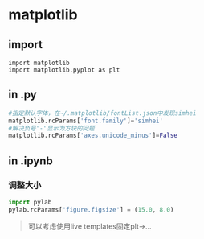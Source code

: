 # matplotlib

## import
```
import matplotlib
import matplotlib.pyplot as plt
```

## in .py
```python
#指定默认字体，在~/.matplotlib/fontList.json中发现simhei
matplotlib.rcParams['font.family']='simhei'  
#解决负号'-'显示为方块的问题  
matplotlib.rcParams['axes.unicode_minus']=False  
```

## in .ipynb
### 调整大小
```python
import pylab
pylab.rcParams['figure.figsize'] = (15.0, 8.0)
```

> 可以考虑使用live templates固定plt->...
